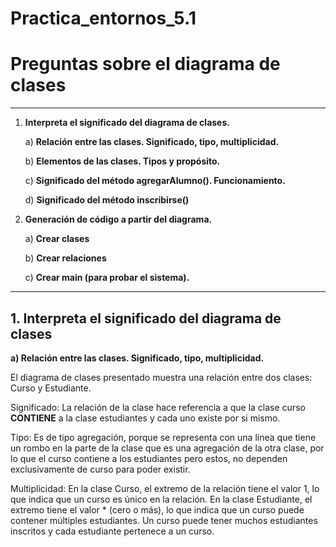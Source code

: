 # Practica_entornos_5.1
# Preguntas sobre el diagrama de clases 

---

1. **Interpreta el significado del diagrama de clases.**

   a) **Relación entre las clases. Significado, tipo, multiplicidad.** 

   b) **Elementos de las clases. Tipos y propósito.**  

   c) **Significado del método agregarAlumno(). Funcionamiento.**  

   d) **Significado del método inscribirse()** 

2. **Generación de código a partir del diagrama.**  

   a) **Crear clases** 

   b) **Crear relaciones** 

   c) **Crear main (para probar el sistema).** 

---

## 1. Interpreta el significado del diagrama de clases

 **a) Relación entre las clases. Significado, tipo, multiplicidad.**

El diagrama de clases presentado muestra una relación entre dos clases: Curso y Estudiante.

Significado:
La relación de la clase hace referencia a que la clase curso **CONTIENE** a la clase estudiantes y cada uno existe por si mismo.

Tipo:
Es de tipo agregación, porque se representa con una línea que tiene un rombo en la parte de la clase que es una agregación de la otra clase, 
por lo que el curso contiene a los estudiantes pero estos, no dependen exclusivamente de curso para poder existir.

Multiplicidad:
En la clase Curso, el extremo de la relación tiene el valor 1, lo que indica que un curso es único en la relación.
En la clase Estudiante, el extremo tiene el valor * (cero o más), lo que indica que un curso puede contener múltiples estudiantes.
Un curso puede tener muchos estudiantes inscritos y cada estudiante pertenece a un curso.
